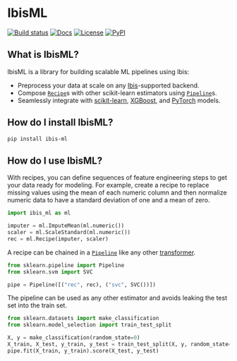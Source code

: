 # IbisML

[![Build status](https://github.com/ibis-project/ibis-ml/actions/workflows/ci.yml/badge.svg)](https://github.com/ibis-project/ibis-ml/actions/workflows/ci.yml)
[![Docs](https://img.shields.io/badge/docs-latest-blue.svg)](https://ibis-project.github.io/ibis-ml/)
[![License](https://img.shields.io/github/license/ibis-project/ibis-ml.svg)](https://github.com/ibis-project/ibis-ml/blob/main/LICENSE.txt)
[![PyPI](https://img.shields.io/pypi/v/ibisml.svg)](https://pypi.org/project/ibisml/)

## What is IbisML?

IbisML is a library for building scalable ML pipelines using Ibis:

- Preprocess your data at scale on any [Ibis](https://ibis-project.org/)-supported
  backend.
- Compose [`Recipe`](/reference/core.html#ibis_ml.Recipe)s with other scikit-learn
  estimators using
  [`Pipeline`](https://scikit-learn.org/stable/modules/compose.html#pipeline-chaining-estimators)s.
- Seamlessly integrate with [scikit-learn](https://scikit-learn.org/stable/),
  [XGBoost](https://xgboost.readthedocs.io/en/stable/python/sklearn_estimator.html), and
  [PyTorch](https://skorch.readthedocs.io/en/stable/) models.

## How do I install IbisML?

```bash
pip install ibis-ml
```

## How do I use IbisML?

With recipes, you can define sequences of feature engineering steps to get your data
ready for modeling. For example, create a recipe to replace missing values using the
mean of each numeric column and then normalize numeric data to have a standard deviation
of one and a mean of zero.

```python
import ibis_ml as ml

imputer = ml.ImputeMean(ml.numeric())
scaler = ml.ScaleStandard(ml.numeric())
rec = ml.Recipe(imputer, scaler)
```

A recipe can be chained in a
[`Pipeline`](https://scikit-learn.org/stable/modules/generated/sklearn.pipeline.Pipeline.html)
like any other
[transformer](https://scikit-learn.org/stable/glossary.html#term-transformer).

```python
from sklearn.pipeline import Pipeline
from sklearn.svm import SVC

pipe = Pipeline([("rec", rec), ("svc", SVC())])
```

The pipeline can be used as any other estimator and avoids leaking the test set into the
train set.

```python
from sklearn.datasets import make_classification
from sklearn.model_selection import train_test_split

X, y = make_classification(random_state=0)
X_train, X_test, y_train, y_test = train_test_split(X, y, random_state=0)
pipe.fit(X_train, y_train).score(X_test, y_test)
```
